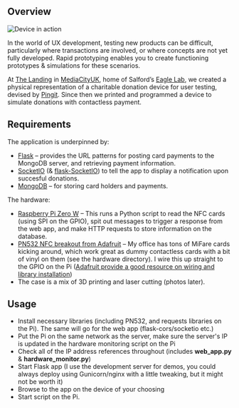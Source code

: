 ## Overview

![Device in action](https://github.com/jrmedd/contactless-donation-prototype/blob/master/in_action.gif?raw=true)

In the world of UX development, testing new products can be difficult, particularly where transactions are involved, or where concepts are not yet fully developed. Rapid prototyping enables you to create functioning prototypes & simulations for these scenarios.

At [The Landing](http://www.thelanding.org.uk/) in [MediaCityUK](http://www.mediacityuk.co.uk/), home of Salford’s [Eagle Lab](http://www.thelanding.org.uk/spaces-services/eagle-labs/), we created a physical representation of a charitable donation device for user testing, devised by [Pingit](https://www.pingit.com/#!/). Since then we printed and programmed a device to simulate donations with contactless payment.

## Requirements

The application is underpinned by:

* [Flask](http://flask.pocoo.org/) – provides the URL patterns for posting card payments to the MongoDB server, and retrieving payment information.
* [SocketIO](https://socket.io/) (& [flask-SocketIO](https://flask-socketio.readthedocs.io/en/latest/)) to tell the app to display a notification upon succesful donations.
* [MongoDB](https://www.mongodb.com/) – for storing card holders and payments.

The hardware:

* [Raspberry Pi Zero W](https://www.raspberrypi.org/products/pi-zero-w/) – This runs a Python script to read the NFC cards (using SPI on the GPIO), spit out messages to trigger a response from the web app, and make HTTP requests to store information on the database.
* [PN532 NFC breakout from Adafruit](https://www.adafruit.com/product/364) – My office has tons of MiFare cards kicking around, which work great as dummy contactless cards with a bit of vinyl on them (see the hardware directory). I wire this up straight to the GPIO on the Pi ([Adafruit provide a good resource on wiring and library installation](https://learn.adafruit.com/raspberry-pi-nfc-minecraft-blocks/hardware-wiring))
* The case is a mix of 3D printing and laser cutting (photos later).

## Usage

* Install necessary libraries (including PN532, and requests libraries on the Pi). The same will go for the web app (flask-cors/socketio etc.)
* Put the Pi on the same network as the server, make sure the server's IP is updated in the hardware monitoring script on the Pi
* Check all of the IP address references throughout (includes **web_app.py** & **hardware_monitor.py**)
* Start Flask app (I use the development server for demos, you could always deploy using Gunicorn/nginx with a little tweaking, but it might not be worth it)
* Browse to the app on the device of your choosing
* Start script on the Pi.
